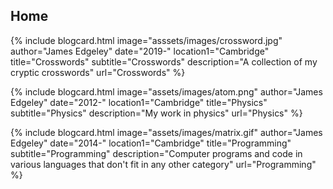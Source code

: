 ## Home

{% include blogcard.html image="asssets/images/crossword.jpg" author="James Edgeley" date="2019-" location1="Cambridge" title="Crosswords" subtitle="Crosswords"
description="A collection of my cryptic crosswords"
url="Crosswords" %}

{% include blogcard.html image="assets/images/atom.png" author="James Edgeley" date="2012-" location1="Cambridge" title="Physics" subtitle="Physics"
description="My work in physics"
url="Physics" %}

{% include blogcard.html image="assets/images/matrix.gif" author="James Edgeley" date="2014-" location1="Cambridge" title="Programming" subtitle="Programming"
description="Computer programs and code in various languages that don't fit in any other category"
url="Programming" %}